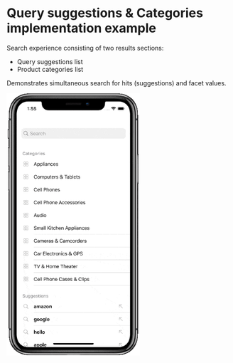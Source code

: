 #  Query suggestions & Categories implementation example

Search experience consisting of two results sections: 
- Query suggestions list
- Product categories list

Demonstrates simultaneous search for hits (suggestions) and facet values.


<img src="./demo.gif" width="300"/>
